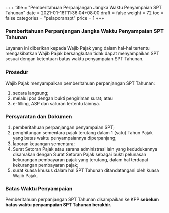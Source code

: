 +++
title = "Pemberitahuan Perpanjangan Jangka Waktu Penyampaian SPT Tahunan"
date = 2021-01-16T11:36:04+08:00
draft = false
weight = 72
toc = false
categories = "pelaporanspt"
price = 1
+++
### Pemberitahuan Perpanjangan Jangka Waktu Penyampaian SPT Tahunan
Layanan ini diberikan kepada Wajib Pajak yang dalam hal-hal tertentu mengakibatkan Wajib Pajak bersangkutan tidak dapat menyampaikan SPT sesuai dengan ketentuan batas waktu penyampaian SPT Tahunan.

### Prosedur
Wajib Pajak menyampaikan pemberitahuan perpanjangan SPT Tahunan:
1. secara langsung;
2. melalui pos dengan bukti pengiriman surat; atau
3. e-filling, ASP dan saluran tertentu lainnya.

### Persyaratan dan Dokumen
1. pemberitahuan perpanjangan penyampaian SPT;
2. penghitungan sementara pajak terutang dalam 1 (satu) Tahun Pajak yang batas waktu penyampaiannya diperpanjang;
3. laporan keuangan sementara;
4. Surat Setoran Pajak atau sarana administrasi lain yang kedudukannya disamakan dengan Surat Setoran Pajak sebagai bukti pelunasan kekurangan pembayaran pajak yang terutang, dalam hal terdapat kekurangan pembayaran pajak;
5. surat kuasa khusus dalam hal SPT Tahunan ditandatangani oleh kuasa Wajib Pajak.

### Batas Waktu Penyampaian
Pemberitahuan perpanjangan SPT Tahunan disampaikan ke KPP **sebelum batas waktu penyampaian SPT Tahunan berakhir.**